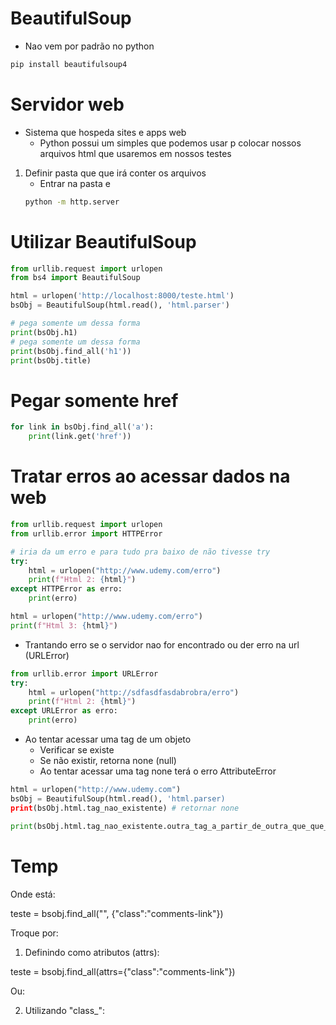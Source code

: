 # BeautifulSoup
- Nao vem por padrão no python
```sh
pip install beautifulsoup4
```

# Servidor web
- Sistema que hospeda sites e apps web
    - Python possui um simples que podemos usar p colocar nossos arquivos html que usaremos em nossos testes
1. Definir pasta que que irá conter os arquivos 
    - Entrar na pasta e 
    ```sh
    python -m http.server
    ```

# Utilizar BeautifulSoup
```py
from urllib.request import urlopen
from bs4 import BeautifulSoup

html = urlopen('http://localhost:8000/teste.html')
bsObj = BeautifulSoup(html.read(), 'html.parser')

# pega somente um dessa forma
print(bsObj.h1)
# pega somente um dessa forma
print(bsObj.find_all('h1'))
print(bsObj.title)
```

# Pegar somente href
```py
for link in bsObj.find_all('a'):
    print(link.get('href'))
```

# Tratar erros ao acessar dados na web
```py
from urllib.request import urlopen
from urllib.error import HTTPError

# iria da um erro e para tudo pra baixo de não tivesse try
try:
    html = urlopen("http://www.udemy.com/erro")
    print(f"Html 2: {html}")
except HTTPError as erro:
    print(erro)

html = urlopen("http://www.udemy.com/erro")
print(f"Html 3: {html}")
```

- Trantando erro se o servidor nao for encontrado ou der erro na url (URLError)
```py
from urllib.error import URLError
try:
    html = urlopen("http://sdfasdfasdabrobra/erro")
    print(f"Html 2: {html}")
except URLError as erro:
    print(erro)
```

- Ao tentar acessar uma tag de um objeto
    - Verificar se existe
    - Se não existir, retorna none (null)
    - Ao tentar acessar uma tag none terá o erro AttributeError
```py
html = urlopen("http://www.udemy.com")
bsObj = BeautifulSoup(html.read(), 'html.parser)
print(bsObj.html.tag_nao_existente) # retornar none

print(bsObj.html.tag_nao_existente.outra_tag_a_partir_de_outra_que_que_nao_existe) # AttributeError

```

# Temp
Onde está:

teste = bsobj.find_all("", {"class":"comments-link"})

Troque por:

1) Definindo como atributos (attrs):

teste = bsobj.find_all(attrs={"class":"comments-link"})

Ou:   

2) Utilizando "class_":